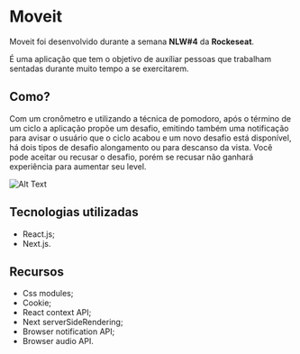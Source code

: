 # Moveit

Moveit foi desenvolvido durante a semana **NLW#4** da **Rockeseat**.

É uma aplicação que tem o objetivo de auxíliar pessoas que trabalham sentadas durante muito tempo a se exercitarem.

## Como?

Com um cronômetro e utilizando a técnica de pomodoro, após o término de um ciclo a aplicação propõe um desafio, emitindo também uma notificação para avisar o usuário que o ciclo acabou e um novo desafio está disponível, há dois tipos de desafio alongamento ou para descanso da vista.
Você pode aceitar ou recusar o desafio, porém se recusar não ganhará experiência para aumentar seu level.

![Alt Text](https://raw.githubusercontent.com/gbrayn/rocketseat-nlw4-react-moveit/main/common/moveit_usage.gif)

## Tecnologias utilizadas
* React.js;
* Next.js.

## Recursos
* Css modules;
* Cookie;
* React context API;
* Next serverSideRendering;
* Browser notification API;
* Browser audio API.
